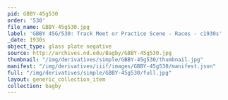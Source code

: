 ```yaml
---
pid: GBBY-45g530
order: '530'
file_name: GBBY-45g530.jpg
label: 'GBBY 45G/530: Track Meet or Practice Scene - Races - c1930s'
_date: 1930s
object_type: glass plate negative
source: http://archives.nd.edu/Bagby/GBBY-45g530.jpg
thumbnail: "/img/derivatives/simple/GBBY-45g530/thumbnail.jpg"
manifest: "/img/derivatives/iiif/images/GBBY-45g530/manifest.json"
full: "/img/derivatives/simple/GBBY-45g530/full.jpg"
layout: generic_collection_item
collection: bagby
---
```

